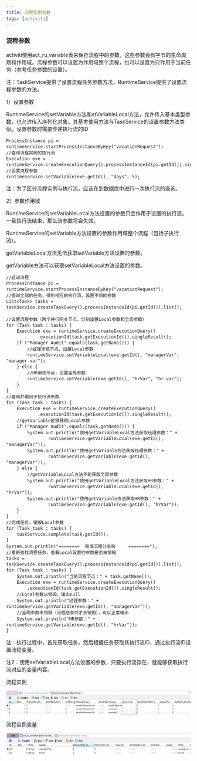 ```yaml
---
title: 流程实例参数
tags: [activiti]
---
```


### 流程参数

activiti使用act_ru_variable表来保存流程中的参数，这些参数会有字节的生命周期和作用域。流程参数可以设置为作用域整个流程，也可以设置为只作用于当前任务（参考任务参数的设置）。

注：TaskService提供了设置流程任务参数方法，RuntimeService提供了设置流程参数的方法。

1）设置参数

RuntimeService的setVariable方法和stVariableLocal方法，允许传入基本类型参数，也允许传入序列化对象。其基本使用方法与TaskService的设置参数方法类似。设置参数时需要传递执行流的ID

```
ProcessInstance pi = runtimeService.startProcessInstanceByKey("vacationRequest");
//查询流程实例的执行流
Execution exe = runtimeService.createExecutionQuery().processInstanceId(pi.getId()).singleResult();
//设置流程参数
runtimeService.setVariable(exe.getId(), "days", 5);
```

注：为了区分流程实例与执行流，应该在到数据库中进行一次执行流的查询。

2）参数作用域

RuntimeService的setVariableLocal方法设置的参数只会作用于设置的执行流，一旦执行流结束，那么该参数将会失效。

RuntimeService的setVariable方法设置的参数作用域整个流程（包括子执行流）。

getVariableLocal方法无法获取setVariable方法设置的参数。

getVariable方法可以获取setVariableLocal方法设置的参数。

```
//启动流程
ProcessInstance pi = runtimeService.startProcessInstanceByKey("vacationRequest");
//查询全部的任务，得到相应的执行流，设置不同的参数
List<Task> tasks = taskService.createTaskQuery().processInstanceId(pi.getId()).list();

//设置流程参数（两个并行网关节点，分别设置Local参数和全局参数）
for (Task task : tasks) {
    Execution exe = runtimeService.createExecutionQuery()
            .executionId(task.getExecutionId()).singleResult();
    if ("Manager Audit".equals(task.getName())) {
        //经理审核节点，设置Local参数
        runtimeService.setVariableLocal(exe.getId(), "managerVar", "manager var");
    } else {
        //HR审核节点，设置全局参数
        runtimeService.setVariable(exe.getId(), "hrVar", "hr var");
    }
}
//查询并输出子执行流参数
for (Task task : tasks) {
    Execution exe = runtimeService.createExecutionQuery()
            .executionId(task.getExecutionId()).singleResult();
    //getVariable能够获取Local参数
    if ("Manager Audit".equals(task.getName())) {               
        System.out.println("使用getVariableLocal方法获取经理参数：" + 
                runtimeService.getVariableLocal(exe.getId(), "managerVar"));
        System.out.println("使用getVariable方法获取经理参数：" + 
                runtimeService.getVariable(exe.getId(), "managerVar"));
    } else {
        //getVariableLocal方法不能获取全局参数
        System.out.println("使用getVariableLocal方法获取HR参数：" + 
                runtimeService.getVariableLocal(exe.getId(), "hrVar"));
        System.out.println("使用getVariable方法获取HR参数：" + 
                runtimeService.getVariable(exe.getId(), "hrVar"));
    }
}
//完成任务，销毁Local参数
for (Task task : tasks) {
    taskService.complete(task.getId());
}
System.out.println("========  完成流程分支后     ========");
//重新查找流程任务，查看Local设置的参数是否被销毁
tasks = taskService.createTaskQuery().processInstanceId(pi.getId()).list();
for (Task task : tasks) {
    System.out.println("当前流程节点：" + task.getName());
    Execution exe = runtimeService.createExecutionQuery()
        .executionId(task.getExecutionId()).singleResult();
    //Local参数以销毁，输出null
    System.out.println("经理参数：" + runtimeService.getVariable(exe.getId(), "managerVar"));
    //全局参数未销毁（流程结束后才会销毁），可以正常输出
    System.out.println("HR参数：" + runtimeService.getVariable(exe.getId(), "hrVar"));
}
```

注：执行过程中，首先获取任务，然后根据任务获取其执行流ID，通过执行流ID设置流程变量。

注2：使用setVariableLocal方法设置的参数，只要执行流存在，就能够获取执行流对应的变量内容。

流程实例

![](/images/book/workflow/activiti/execution/executionParallel.png)

流程实例变量

![](/images/book/workflow/activiti/execution/executionVariables.png)

